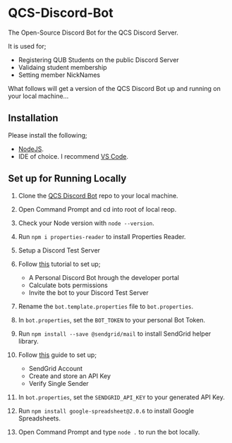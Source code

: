# QCS-Discord-Bot
The Open-Source Discord Bot for the QCS Discord Server.

It is used for;
* Registering QUB Students on the public Discord Server
* Validaing student membership
* Setting member NickNames


What follows will get a version of the QCS Discord Bot up and running on your local machine...

## Installation

Please install the following;

* [NodeJS](https://nodejs.org/en/).
* IDE of choice. I recommend [VS Code](https://code.visualstudio.com/).


## Set up for Running Locally

1. Clone the [QCS Discord Bot](https://github.com/Jbt3377/QCS-Discord-Bot) repo to your local machine.

2. Open Command Prompt and cd into root of local reop.

3. Check your Node version with `node --version`.

4. Run `npm i properties-reader` to install Properties Reader.

5. Setup a Discord Test Server

6. Follow [this](https://youtu.be/j_sD9udZnCk?t=515) tutorial to set up;
    * A Personal Discord Bot hrough the developer portal
    * Calculate bots permissions
    * Invite the bot to your Discord Test Server

7. Rename the `bot.template.properties` file to `bot.properties`.

8. In `bot.properties`, set the `BOT_TOKEN` to your personal Bot Token.

9. Run `npm install --save @sendgrid/mail` to install SendGrid helper library.

10. Follow [this](https://sendgrid.com/docs/for-developers/sending-email/quickstart-nodejs/) guide to set up;
    * SendGrid Account
    * Create and store an API Key
    * Verify Single Sender

11. In `bot.properties`, set the `SENDGRID_API_KEY` to your generated API Key.

12. Run `npm install google-spreadsheet@2.0.6` to install Google Spreadsheets.

13. Open Command Prompt and type `node .` to run the bot locally.
